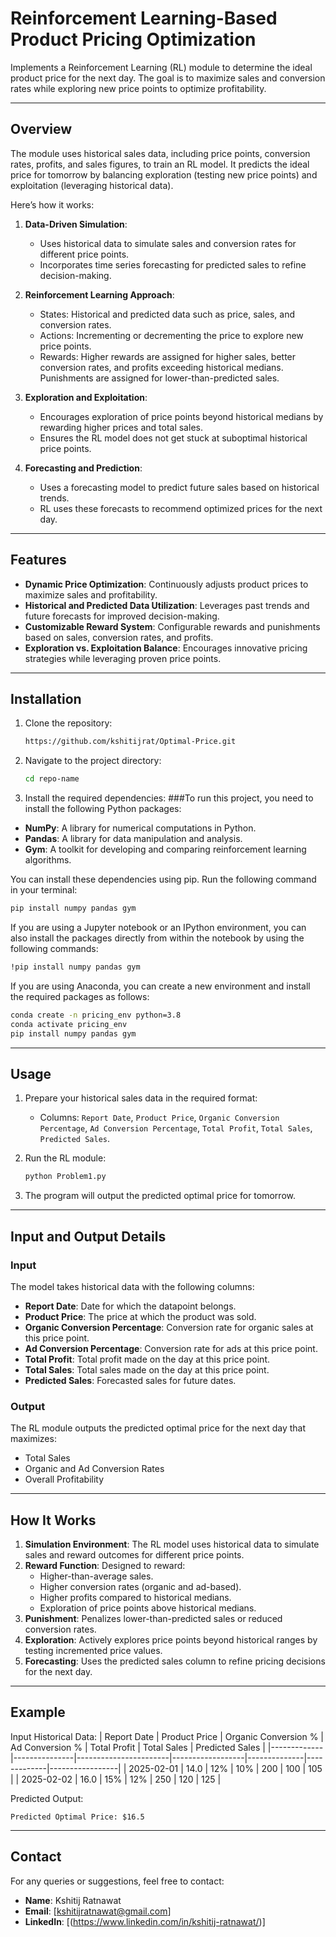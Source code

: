 # Reinforcement Learning-Based Product Pricing Optimization

Implements a Reinforcement Learning (RL) module to determine the ideal product price for the next day. The goal is to maximize sales and conversion rates while exploring new price points to optimize profitability.

---

## Overview

The module uses historical sales data, including price points, conversion rates, profits, and sales figures, to train an RL model. It predicts the ideal price for tomorrow by balancing exploration (testing new price points) and exploitation (leveraging historical data). 

Here’s how it works:

1. **Data-Driven Simulation**: 
   - Uses historical data to simulate sales and conversion rates for different price points.
   - Incorporates time series forecasting for predicted sales to refine decision-making.

2. **Reinforcement Learning Approach**:
   - States: Historical and predicted data such as price, sales, and conversion rates.
   - Actions: Incrementing or decrementing the price to explore new price points.
   - Rewards: Higher rewards are assigned for higher sales, better conversion rates, and profits exceeding historical medians. Punishments are assigned for lower-than-predicted sales.

3. **Exploration and Exploitation**:
   - Encourages exploration of price points beyond historical medians by rewarding higher prices and total sales.
   - Ensures the RL model does not get stuck at suboptimal historical price points.

4. **Forecasting and Prediction**:
   - Uses a forecasting model to predict future sales based on historical trends.
   - RL uses these forecasts to recommend optimized prices for the next day.

---

## Features

- **Dynamic Price Optimization**: Continuously adjusts product prices to maximize sales and profitability.
- **Historical and Predicted Data Utilization**: Leverages past trends and future forecasts for improved decision-making.
- **Customizable Reward System**: Configurable rewards and punishments based on sales, conversion rates, and profits.
- **Exploration vs. Exploitation Balance**: Encourages innovative pricing strategies while leveraging proven price points.

---

## Installation

1. Clone the repository:
   ```bash
   https://github.com/kshitijrat/Optimal-Price.git
   ```

2. Navigate to the project directory:
   ```bash
   cd repo-name
   ```

3. Install the required dependencies:
###To run this project, you need to install the following Python packages:

- **NumPy**: A library for numerical computations in Python.
- **Pandas**: A library for data manipulation and analysis.
- **Gym**: A toolkit for developing and comparing reinforcement learning algorithms.

You can install these dependencies using pip. Run the following command in your terminal:
```bash
pip install numpy pandas gym
   ```
If you are using a Jupyter notebook or an IPython environment, you can also install the packages directly from within the notebook by using the following commands:
```bash
!pip install numpy pandas gym
```

If you are using Anaconda, you can create a new environment and install the required packages as follows:
```bash
conda create -n pricing_env python=3.8
conda activate pricing_env
pip install numpy pandas gym
```
---

## Usage

1. Prepare your historical sales data in the required format:
   - Columns: `Report Date`, `Product Price`, `Organic Conversion Percentage`, `Ad Conversion Percentage`, `Total Profit`, `Total Sales`, `Predicted Sales`.

2. Run the RL module:
   ```bash
   python Problem1.py
   ```

3. The program will output the predicted optimal price for tomorrow.

---

## Input and Output Details

### Input
The model takes historical data with the following columns:
- **Report Date**: Date for which the datapoint belongs.
- **Product Price**: The price at which the product was sold.
- **Organic Conversion Percentage**: Conversion rate for organic sales at this price point.
- **Ad Conversion Percentage**: Conversion rate for ads at this price point.
- **Total Profit**: Total profit made on the day at this price point.
- **Total Sales**: Total sales made on the day at this price point.
- **Predicted Sales**: Forecasted sales for future dates.

### Output
The RL module outputs the predicted optimal price for the next day that maximizes:
- Total Sales
- Organic and Ad Conversion Rates
- Overall Profitability

---

## How It Works

1. **Simulation Environment**: The RL model uses historical data to simulate sales and reward outcomes for different price points.
2. **Reward Function**: Designed to reward:
   - Higher-than-average sales.
   - Higher conversion rates (organic and ad-based).
   - Higher profits compared to historical medians.
   - Exploration of price points above historical medians.
3. **Punishment**: Penalizes lower-than-predicted sales or reduced conversion rates.
4. **Exploration**: Actively explores price points beyond historical ranges by testing incremented price values.
5. **Forecasting**: Uses the predicted sales column to refine pricing decisions for the next day.

---

## Example

Input Historical Data:
| Report Date | Product Price | Organic Conversion % | Ad Conversion % | Total Profit | Total Sales | Predicted Sales |
|-------------|---------------|-----------------------|------------------|--------------|-------------|-----------------|
| 2025-02-01  | 14.0          | 12%                  | 10%              | 200          | 100         | 105             |
| 2025-02-02  | 16.0          | 15%                  | 12%              | 250          | 120         | 125             |

Predicted Output:
```
Predicted Optimal Price: $16.5
```

---


## Contact

For any queries or suggestions, feel free to contact:

- **Name**: Kshitij Ratnawat
- **Email**: [kshitijratnawat@gmail.com]
- **LinkedIn**: [(https://www.linkedin.com/in/kshitij-ratnawat/)]
